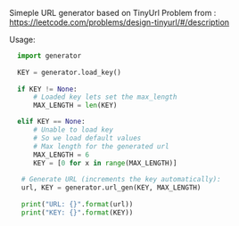 Simeple URL generator based on TinyUrl
Problem from : https://leetcode.com/problems/design-tinyurl/#/description

Usage:

```python
  import generator
  
  KEY = generator.load_key()
  
  if KEY != None:
	  # Loaded key lets set the max_length
	  MAX_LENGTH = len(KEY)

  elif KEY == None:
	  # Unable to load key
	  # So we load default values
	  # Max length for the generated url
	  MAX_LENGTH = 6
	  KEY = [0 for x in range(MAX_LENGTH)]
    
   # Generate URL (increments the key automatically):
   url, KEY = generator.url_gen(KEY, MAX_LENGTH)
   
   print("URL: {}".format(url))
   print("KEY: {}".format(KEY))
```
